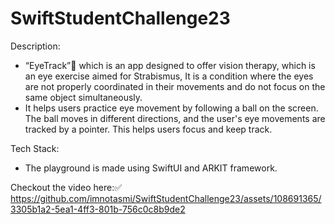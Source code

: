 # SwiftStudentChallenge23

Description:
- “EyeTrack”👀  which is an app designed to offer vision therapy, which is an eye exercise aimed for Strabismus, It is a condition where the eyes are not properly coordinated in their movements and do not focus on the same object simultaneously.  
- It helps users practice eye movement by following a ball on the screen. The ball moves in different directions, and the user's eye movements are tracked by a pointer. This helps users focus and keep track.
  
Tech Stack:
- The playground is made using SwiftUI and ARKIT framework.

Checkout the video here:✅
https://github.com/imnotasmi/SwiftStudentChallenge23/assets/108691365/3305b1a2-5ea1-4ff3-801b-756c0c8b9de2

